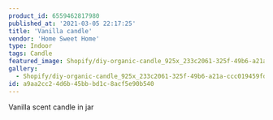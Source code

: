 ```yaml
---
product_id: 6559462817980
published_at: '2021-03-05 22:17:25'
title: 'Vanilla candle'
vendor: 'Home Sweet Home'
type: Indoor
tags: Candle
featured_image: Shopify/diy-organic-candle_925x_233c2061-325f-49b6-a21a-ccc019459fdf.jpg
gallery:
  - Shopify/diy-organic-candle_925x_233c2061-325f-49b6-a21a-ccc019459fdf.jpg
id: a9aa2cc2-4d6b-45bb-bd1c-8acf5e90b540
---
```

<p>Vanilla scent candle in jar</p>